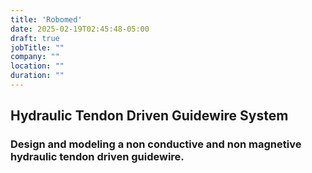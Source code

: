 ```yaml
---
title: 'Robomed'
date: 2025-02-19T02:45:48-05:00
draft: true
jobTitle: ""
company: ""
location: ""
duration: ""
---
```


## Hydraulic Tendon Driven Guidewire System

### Design and modeling a non conductive and non magnetive hydraulic tendon driven guidewire.
